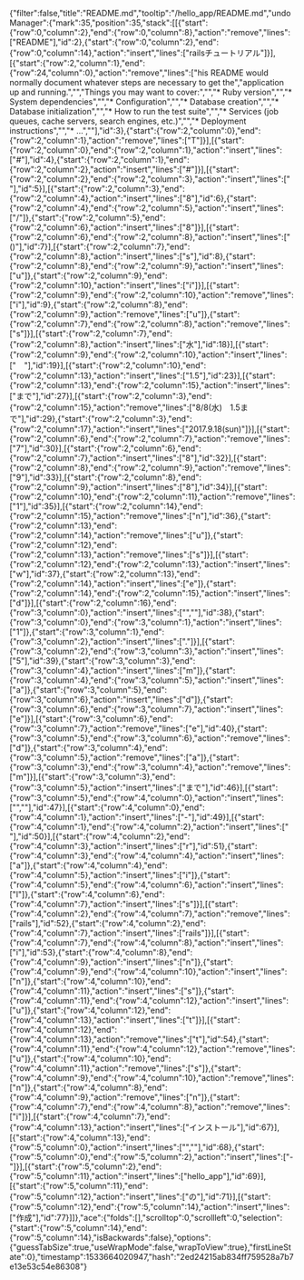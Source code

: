 {"filter":false,"title":"README.md","tooltip":"/hello_app/README.md","undoManager":{"mark":35,"position":35,"stack":[[{"start":{"row":0,"column":2},"end":{"row":0,"column":8},"action":"remove","lines":["README"],"id":2},{"start":{"row":0,"column":2},"end":{"row":0,"column":14},"action":"insert","lines":["railsチュートリアル"]}],[{"start":{"row":2,"column":1},"end":{"row":24,"column":0},"action":"remove","lines":["his README would normally document whatever steps are necessary to get the","application up and running.","","Things you may want to cover:","","* Ruby version","","* System dependencies","","* Configuration","","* Database creation","","* Database initialization","","* How to run the test suite","","* Services (job queues, cache servers, search engines, etc.)","","* Deployment instructions","","* ...",""],"id":3},{"start":{"row":2,"column":0},"end":{"row":2,"column":1},"action":"remove","lines":["T"]}],[{"start":{"row":2,"column":0},"end":{"row":2,"column":1},"action":"insert","lines":["#"],"id":4},{"start":{"row":2,"column":1},"end":{"row":2,"column":2},"action":"insert","lines":["#"]}],[{"start":{"row":2,"column":2},"end":{"row":2,"column":3},"action":"insert","lines":[" "],"id":5}],[{"start":{"row":2,"column":3},"end":{"row":2,"column":4},"action":"insert","lines":["8"],"id":6},{"start":{"row":2,"column":4},"end":{"row":2,"column":5},"action":"insert","lines":["/"]},{"start":{"row":2,"column":5},"end":{"row":2,"column":6},"action":"insert","lines":["8"]}],[{"start":{"row":2,"column":6},"end":{"row":2,"column":8},"action":"insert","lines":["()"],"id":7}],[{"start":{"row":2,"column":7},"end":{"row":2,"column":8},"action":"insert","lines":["s"],"id":8},{"start":{"row":2,"column":8},"end":{"row":2,"column":9},"action":"insert","lines":["u"]},{"start":{"row":2,"column":9},"end":{"row":2,"column":10},"action":"insert","lines":["i"]}],[{"start":{"row":2,"column":9},"end":{"row":2,"column":10},"action":"remove","lines":["i"],"id":9},{"start":{"row":2,"column":8},"end":{"row":2,"column":9},"action":"remove","lines":["u"]},{"start":{"row":2,"column":7},"end":{"row":2,"column":8},"action":"remove","lines":["s"]}],[{"start":{"row":2,"column":7},"end":{"row":2,"column":8},"action":"insert","lines":["水"],"id":18}],[{"start":{"row":2,"column":9},"end":{"row":2,"column":10},"action":"insert","lines":["　"],"id":19}],[{"start":{"row":2,"column":10},"end":{"row":2,"column":13},"action":"insert","lines":["1.5"],"id":23}],[{"start":{"row":2,"column":13},"end":{"row":2,"column":15},"action":"insert","lines":["まで"],"id":27}],[{"start":{"row":2,"column":3},"end":{"row":2,"column":15},"action":"remove","lines":["8/8(水)　1.5まで"],"id":29},{"start":{"row":2,"column":3},"end":{"row":2,"column":17},"action":"insert","lines":["2017.9.18(sun)"]}],[{"start":{"row":2,"column":6},"end":{"row":2,"column":7},"action":"remove","lines":["7"],"id":30}],[{"start":{"row":2,"column":6},"end":{"row":2,"column":7},"action":"insert","lines":["8"],"id":32}],[{"start":{"row":2,"column":8},"end":{"row":2,"column":9},"action":"remove","lines":["9"],"id":33}],[{"start":{"row":2,"column":8},"end":{"row":2,"column":9},"action":"insert","lines":["8"],"id":34}],[{"start":{"row":2,"column":10},"end":{"row":2,"column":11},"action":"remove","lines":["1"],"id":35}],[{"start":{"row":2,"column":14},"end":{"row":2,"column":15},"action":"remove","lines":["n"],"id":36},{"start":{"row":2,"column":13},"end":{"row":2,"column":14},"action":"remove","lines":["u"]},{"start":{"row":2,"column":12},"end":{"row":2,"column":13},"action":"remove","lines":["s"]}],[{"start":{"row":2,"column":12},"end":{"row":2,"column":13},"action":"insert","lines":["w"],"id":37},{"start":{"row":2,"column":13},"end":{"row":2,"column":14},"action":"insert","lines":["e"]},{"start":{"row":2,"column":14},"end":{"row":2,"column":15},"action":"insert","lines":["d"]}],[{"start":{"row":2,"column":16},"end":{"row":3,"column":0},"action":"insert","lines":["",""],"id":38},{"start":{"row":3,"column":0},"end":{"row":3,"column":1},"action":"insert","lines":["1"]},{"start":{"row":3,"column":1},"end":{"row":3,"column":2},"action":"insert","lines":["."]}],[{"start":{"row":3,"column":2},"end":{"row":3,"column":3},"action":"insert","lines":["5"],"id":39},{"start":{"row":3,"column":3},"end":{"row":3,"column":4},"action":"insert","lines":["m"]},{"start":{"row":3,"column":4},"end":{"row":3,"column":5},"action":"insert","lines":["a"]},{"start":{"row":3,"column":5},"end":{"row":3,"column":6},"action":"insert","lines":["d"]},{"start":{"row":3,"column":6},"end":{"row":3,"column":7},"action":"insert","lines":["e"]}],[{"start":{"row":3,"column":6},"end":{"row":3,"column":7},"action":"remove","lines":["e"],"id":40},{"start":{"row":3,"column":5},"end":{"row":3,"column":6},"action":"remove","lines":["d"]},{"start":{"row":3,"column":4},"end":{"row":3,"column":5},"action":"remove","lines":["a"]},{"start":{"row":3,"column":3},"end":{"row":3,"column":4},"action":"remove","lines":["m"]}],[{"start":{"row":3,"column":3},"end":{"row":3,"column":5},"action":"insert","lines":["まで"],"id":46}],[{"start":{"row":3,"column":5},"end":{"row":4,"column":0},"action":"insert","lines":["",""],"id":47}],[{"start":{"row":4,"column":0},"end":{"row":4,"column":1},"action":"insert","lines":["-"],"id":49}],[{"start":{"row":4,"column":1},"end":{"row":4,"column":2},"action":"insert","lines":[" "],"id":50}],[{"start":{"row":4,"column":2},"end":{"row":4,"column":3},"action":"insert","lines":["r"],"id":51},{"start":{"row":4,"column":3},"end":{"row":4,"column":4},"action":"insert","lines":["a"]},{"start":{"row":4,"column":4},"end":{"row":4,"column":5},"action":"insert","lines":["i"]},{"start":{"row":4,"column":5},"end":{"row":4,"column":6},"action":"insert","lines":["l"]},{"start":{"row":4,"column":6},"end":{"row":4,"column":7},"action":"insert","lines":["s"]}],[{"start":{"row":4,"column":2},"end":{"row":4,"column":7},"action":"remove","lines":["rails"],"id":52},{"start":{"row":4,"column":2},"end":{"row":4,"column":7},"action":"insert","lines":["rails"]}],[{"start":{"row":4,"column":7},"end":{"row":4,"column":8},"action":"insert","lines":["i"],"id":53},{"start":{"row":4,"column":8},"end":{"row":4,"column":9},"action":"insert","lines":["n"]},{"start":{"row":4,"column":9},"end":{"row":4,"column":10},"action":"insert","lines":["n"]},{"start":{"row":4,"column":10},"end":{"row":4,"column":11},"action":"insert","lines":["s"]},{"start":{"row":4,"column":11},"end":{"row":4,"column":12},"action":"insert","lines":["u"]},{"start":{"row":4,"column":12},"end":{"row":4,"column":13},"action":"insert","lines":["t"]}],[{"start":{"row":4,"column":12},"end":{"row":4,"column":13},"action":"remove","lines":["t"],"id":54},{"start":{"row":4,"column":11},"end":{"row":4,"column":12},"action":"remove","lines":["u"]},{"start":{"row":4,"column":10},"end":{"row":4,"column":11},"action":"remove","lines":["s"]},{"start":{"row":4,"column":9},"end":{"row":4,"column":10},"action":"remove","lines":["n"]},{"start":{"row":4,"column":8},"end":{"row":4,"column":9},"action":"remove","lines":["n"]},{"start":{"row":4,"column":7},"end":{"row":4,"column":8},"action":"remove","lines":["i"]}],[{"start":{"row":4,"column":7},"end":{"row":4,"column":13},"action":"insert","lines":["インストール"],"id":67}],[{"start":{"row":4,"column":13},"end":{"row":5,"column":0},"action":"insert","lines":["",""],"id":68},{"start":{"row":5,"column":0},"end":{"row":5,"column":2},"action":"insert","lines":["- "]}],[{"start":{"row":5,"column":2},"end":{"row":5,"column":11},"action":"insert","lines":["hello_app"],"id":69}],[{"start":{"row":5,"column":11},"end":{"row":5,"column":12},"action":"insert","lines":["の"],"id":71}],[{"start":{"row":5,"column":12},"end":{"row":5,"column":14},"action":"insert","lines":["作成"],"id":77}]]},"ace":{"folds":[],"scrolltop":0,"scrollleft":0,"selection":{"start":{"row":5,"column":14},"end":{"row":5,"column":14},"isBackwards":false},"options":{"guessTabSize":true,"useWrapMode":false,"wrapToView":true},"firstLineState":0},"timestamp":1533664020947,"hash":"2ed24215ab834ff759528a7b7e13e53c54e86308"}